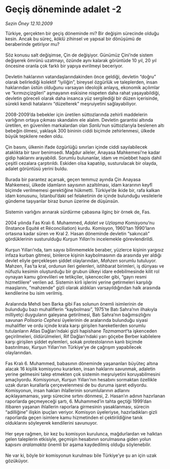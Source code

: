 # Geçiş döneminde adalet -2

*Sezin Öney 12.10.2009*

<div class="taraf_structure_2col_1zq">
<div class="margen_n">



 <p>Türkiye, gerçekten bir geçiş döneminde mi? Bir değişim sürecinde olduğu kesin. Ancak bu süreç, <i>köklü</i> zihinsel ve yapısal bir dönüşümü de beraberinde getiriyor mu? <br/><br/>Söz konusu salt değişimse, Çin de değişiyor. Günümüz Çini’nde sistem değişerek ömrünü uzatmayı, özünde aynı kalarak görüntüde 10 yıl, 20 yıl öncesine oranla çok farklı bir yapıya evrilmeyi beceriyor. <br/><br/>Devletin haklarının vatandaşlarındakinden önce geldiği, devletin “doğru” olarak belirlediği kolektif “iyiliğin”, bireysel özgürlük ve taleplerden, insan haklarından üstün olduğunu varsayan ideolojik anlayış, ekonomik açılımlar ve “kırmızıçizgileri” aşmayanın eskisine nispeten daha rahat yaşayabildiği, devletin göreceli olarak daha insanca yüz sergilediği bir düzen içerisinde, sürekli kendi hatalarını “düzelterek” meşruiyetini sağlayabiliyor. <br/><br/>2008-2009’da bebekler için üretilen süttozlarında zehirli maddelerin varlığının ortaya çıkması skandalını ele alalım. Devletin garantisi altında üretilen, en güvenilen markalardan olan <i>Sanlu</i>’nun süttozlarıyla beslenen altı bebeğin ölmesi, yaklaşık 300 bininin ciddi biçimde zehirlenmesi, ülkede büyük tepkilere neden oldu. <br/><br/>Çin basını, ülkenin ifade özgürlüğü sınırları içinde ciddi sayılabilecek ataklıkta bir tavır benimsedi. Mağdur aileler, Anayasa Mahkemesi’ne kadar gidip haklarını arayabildi. Sorumlu bulunanlar, idam ve müebbet hapis dahil çeşitli cezalara çarptırıldı. Eskiden olsa kapatılıp, susturulacak bir olayda, adalet görüntüsü yerini buldu. <br/><br/>Burada bir parantez açarsak, geçen temmuz ayında Çin Anayasa Mahkemesi, ülkede idamların sayısının azaltılması, idam kararının keyfî biçimde verilmemesi gerektiğine hükmetti. Türkiye’de ikide bir, rafa kalkan idam konusunu, İstanbul’daki sel felaketinin de içinde bulunduğu vesilelerle gündeme taşıyanlar biraz bunun üzerine de düşünsün. <br/><br/>Sistemin varlığını arınarak sürdürme çabasına ilginç bir örnek de, Fas. <br/><br/>2004 yılında Fas Kralı 6. Muhammed, <i>Adalet ve Uzlaşma Komisyonu</i>’nu (Instance Equité et Réconciliation) kurdu. Komisyon, 1960’tan 1990’ların ortasına kadar süren ve Kral 2. Hasan döneminde devletin “sakıncalı” gördüklerinin susturulduğu <i>Kurşun Yılları</i>’nı incelemekle görevlendirildi. <br/><br/>Kurşun Yılları’nda, tam sayısı bilinmemekle beraber, yüzlerce kişinin yargısız infaza kurban gitmesi, binlerce kişinin kaybolmasının da arasında yer aldığı devlet eliyle gerçekleşen şiddet olaylarından, <i>Mahzen</i> sorumlu tutuluyor. Mahzen, Fas’ta kral, ordunun ileri gelenleri, istihbarat birimleri, iş dünyası ve nüfuzlu kesimin oluşturduğu bir grubun ülkeyi idare edebilmesinde kilit rol oynayan kamu görevlileri ve tetikçiler, işkenceciler gibi, “gayrı resmi hizmetlilere” verilen ad. Sistemin kirli işlerini yerine getirmeleri karşılığı maaşlarını, “mahzende” gizli olarak aldıkları varsayıldığından halk arasında kendilerine bu isim verilmiş. <br/><br/>Aralarında Mehdi ben Barka gibi Fas solunun önemli isimlerinin de bulunduğu bazı muhaliflerin “kaybolması”, 1975’te Batı Sahra’nın ilhakıyla milliyetçi duyguların galeyana getirilmesi, Batı Sahra’nın bağımsızlığını savunan <i>Polisario Cephesi</i> üyelerinin de aralarında bulunduğu siyasi muhalifler ve ordu içinde krala karşı girişilen hareketlerden sorumlu tutulanların Atlas Dağları’ndaki gizli hapishane <i>Tazmamart</i>’ta işkenceden geçirilmeleri, öldürülmeleri, Rif Dağları’ndaki yarı göçebe Berber kabilelere karşı girişilen şiddet eylemleri, sokak protestolarının kanlı biçimde bastırılması, Kurşun Yılları’nın Türkiye’ye de çağrışım yapabilecek olaylarından. <br/><br/>Fas Kralı 6. Muhammed, babasının döneminde yaşananları büyüteç altına alacak 16 kişilik komisyonu kurarken, insan haklarını savunmak, adaletin yerine gelmesini talep etmekten çok sistemin meşruiyetini koruyabilmesini amaçlıyordu. Komisyonun, Kurşun Yılları’nın hesabını sormaktan özellikle uzak duran kurallarla çerçevelenmesi de bu duruma işaret ediyordu. Komisyonun, insan hakları ihlallerinin sorumlularının adlarını açıklayamaması, yargı sürecine sırtını dönmesi, 2. Hasan’ın adının hazırlanan raporlarda geçmeyeceği şartı, 6. Muhammed’in tahta geçtiği 1999’dan itibaren yaşanan ihlallerin raporlara girmesinin yasaklanması, sürecin “adilliğine” ilişkin ipuçları veriyor. Komisyon üyeleriyse, hazırladıkları gizli raporlarda geçen isimlere kamu hizmetinden el çektirildiğine tanık olduklarını söyleyerek kendilerini savunuyor. <br/><br/>Her şeye rağmen, bir kez bu komisyon kurulunca, mağdurlardan ve halktan gelen taleplerin etkisiyle, geçmişin hesabının sorulmasına giden yolun kapısını <i>aralamakta</i> önemli bir aşama kaydedilmiş olduğu söylenebilir. <br/><br/>Ne var ki, böyle bir komisyonun kurulması bile Türkiye’ye şu an için uzak gözüküyor.</p>
<br/>
<br/>
<br/>



<br/>


<div id="taraf_not">
</div>

</div>


</div>
